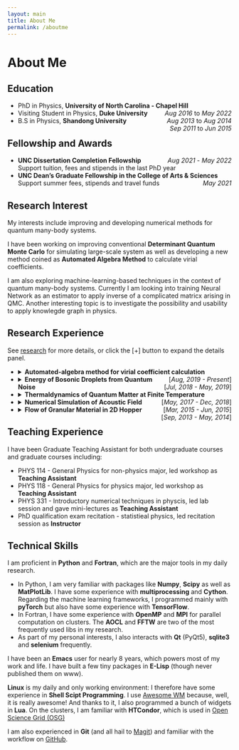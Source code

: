 ```yaml
---
layout: main
title: About Me
permalink: /aboutme
---
```


# About Me

## Education

- PhD in Physics, **University of North Carolina - Chapel Hill** <span style="float:right;"> _Aug 2016_ to _May 2022_ </span>
- Visiting Student in Physics, **Duke University** <span style="float:right;"> *Aug 2013* to *Aug 2014* </span>
- B.S in Physics, **Shandong University** <span style="float:right;"> *Sep 2011* to *Jun 2015* </span>


## Fellowship and Awards

- **UNC Dissertation Completion Fellowship** <span style="float:right;">*Aug 2021* - *May 2022*</span>
  <br>Support tuition, fees and stipends in the last PhD year
- **UNC Dean’s Graduate Fellowship in the College of Arts & Sciences** <span style="float:right;">*May 2021*</span>
  <br>Support summer fees, stipends and travel funds


## Research Interest

My interests include improving and developing numerical methods for quantum
many-body systems.

I have been working on improving conventional **Determinant Quantum Monte
Carlo** for simulating large-scale system as well as developing a new
method coined as **Automated Algebra Method** to calculate virial
coefficients.

I am also exploring machine-learning-based techniques in the context of
quantum many-body systems. Currently I am looking into training Neural Network as an estimator to
apply inverse of a complicated matricx arising in QMC. Another interesting
topic is to investigate the possibility and usability to apply knowlegde
graph in physics.

## Research Experience

See [research](/research) for more details, or click the [+] button to expand the details panel.

- <details> <summary> <strong>Automated-algebra method for virial coefficient calculation</strong>
  <span style="float:right;"> [<em>Aug, 2019 - Present</em>] </span>
  </summary>
     some details 
  </details>

  <!-- Develop a new semi-analytical method to calculate virial coefficients of interacting Fermi system.  -->
  
- <details> <summary> <strong>Energy of Bosonic Droplets from Quantum Noise</strong>
  <span style="float:right;"> [<em>Jul, 2018 - May, 2019</em>] </span>
  </summary>

     some details 
  </details>
- <details> <summary> <strong>Thermaldynamics of Quantum Matter at Finite Temperature</strong>
  <span style="float:right;"> [<em>May, 2017 - Dec, 2018</em>] </span>
  </summary>
     some details 
  </details>

- <details> <summary> <strong>Numerical Simulation of Acoustic Field</strong>
  <span style="float:right;"> [<em>Mar, 2015 - Jun, 2015</em>] </span>
  </summary>
     some details 
  </details>

- <details> <summary> <strong>Flow of Granular Material in 2D Hopper</strong>
  <span style="float:right;"> [<em>Sep, 2013 - May, 2014</em>] </span>
  </summary>
     some details 
  </details>

## Teaching Experience

I have been Graduate Teaching Assistant for both undergraduate courses and graduate courses including:


- PHYS 114 - General Physics for non-physics major, led workshop as **Teaching Assistant**
  <!-- (Fall 2016, Summer 2017) -->
- PHYS 118 - General Physics for physics major, led workshop as **Teaching Assistant**
  <!-- (Spring 2017 - Spring 2018) -->
- PHYS 331 - Introductory numerical techniques in physcis, led lab session and gave mini-lectures as **Teaching Assistant**
  <!-- (Fall 2018) -->
- PhD qualification exam recitation - statistieal physics, led recitation session as **Instructor**
  <!-- (Spring 2019) -->

## Technical Skills

I am proficient in **Python** and **Fortran**, which are the major tools in
my daily research.

- In Python, I am very familiar with packages like
**Numpy**, **Scipy** as well as **MatPlotLib**. I have some experience with
**multiprocessing** and **Cython**. Regarding the machine learning
frameworks, I programmed mainly with **pyTorch** but also have some
experience with **TensorFlow**.
- In Fortran, I have some experience with
**OpenMP** and **MPI** for parallel computation on clusters. The
**AOCL** and **FFTW** are two of the most frequently used libs in my
research.
- As part of my personal interests, I also interacts with **Qt** (PyQt5), **sqlite3** and **selenium** frequently.

I have been an **Emacs** user for nearly 8 years, which powers most of my
work and life. I have built a few tiny packages in **E-Lisp** (though never
published them on www).

**Linux** is my daily and only working environment: I therefore have some
experience in **Shell Scipt Programming**. I use [Awesome
WM](https://awesomewm.org/) because, well, it is really awesome! And thanks to it,
I also programmed a bunch of widgets in **Lua**. On the clusters, I am familiar with **HTCondor**, which is used in [Open Science Grid (OSG)](https://opensciencegrid.org/)

I am also experienced in **Git** (and all hail to
[Magit](https://magit.vc/)) and familiar with the workflow on
[GitHub](https://github.com/yaqihou).

<!-- ## Awards -->
